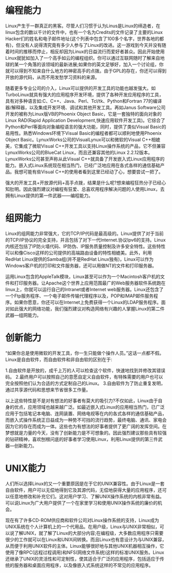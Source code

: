 # 编程能力
Linux产生于一群真正的黑客。尽管人们习惯于认为Linus是Linux的缔造者，在linux包含的数以千计的文件中，也有一个名为Credits的文件记录了主要的Linux Hacker们的姓名和电子邮件地址(这个列表中包含了100多个名字，世界各地的都有)，但没有人说得清究竟有多少人参与了Linux的改进。这一游戏到今天并没有随着时间的推移而停止，相反却因为Linux的日益流行而爱好者甚众。因此开始使用Linux就犹如加入了一个高手如云的编程组织。你可以通过互联网随时了解来自地球的某一个角落的该领域的最新进展;如果你的英文足够好，加入一个讨论组，你就可以得到不知来自什么地方的神密高手的点拨。由于GPL的存在，你还可以得到开放的源代码，从而不用发愁学习资料的来源。

随着更多专业公司的介入，Linux可以提供的开发工具的功能也越发强大。如TurboLinux就具有强大的应用程序开发环境，提供了各种开发应用程序的工具，具有对多种语言如:C、C++、Java、Perl、Tcl/tk、Python和Fortran 77的编译器/解释器，以及集成开发环境、调试和其他开发工具。再如Janus Software公司开发的被称为Linux版VB的Phoenix Object Basic，它是一套独特的面向对象的Linux RAD(Rapid Application Development,快速应用软件开发工具)。它综合了Python和Perl等面向对象编程语言的强大功能，同时，提供了类似Visual Basic的易用性。熟悉Windows环境下Visual Basic的编程者都可以顺利地使用Phoenix Object Basic。LynuxWorks公司的VisualLynux可以和微软的Visual C++相媲美，它集成了微软Visual C++开发工具以支持Linux操作系统的产品，它不但兼容LynuxWorks公司的BlueCat Linux，而且还兼容其他的Linux 2.2.12版本。LynuxWorks公司甚至声称从此Visual C++就具备了开发嵌入式Linux应用程序的能力。嵌入式Linux系统现在相当热门，已经广泛地应用在各式各样的通信基础产品。我想可能有些Visual C++的使用者看到这里已经动了心，想要尝试一把了。

强大的开发工具+开放源代码+高手点拨，结果是什么呢?想来编程狂热分子已经心知肚明。因此强烈建议对编程有狂爱、总喜欢用程序解决问题的人使用Linux，去拥有Linux提供的第一件武器——编程能力。

# 组网能力
Linux的组网能力非常强大，它的TCP/IP代码是最高级的。Linux提供了对于当前的TCP/IP协议的完全支持，并且包括了对下一代Internet.协议Ipv6的支持。Linux内核还包括了IP防火墙代码、IP防伪、IP服务质量控制及许多安全特性。这些特性可以和像Cisco这样的公司提供的高端路由设备的特性相媲美。此外，利用RedHat Linux提供的Samba组(并不是RedHat Linux独有)，Linux可以作为Windows客户机的打印和文件服务器，还可以用做NT的文件和打印服务器。

运用Linux包含的AppleTalk模块，Linux甚至可以作为一个Macintosh客户机的文件和打印服务器。让Apache这个世界上应用范围最广的Web服务器软件系统跑在linux上，你就可以运行自己的Intranet或者Internet web服务器。Linux还包含了一个Ftp服务程序、一个电子邮件传输代理程序以及，POP和IMAP邮件服务程序。如果你愿意，你还可以在Internet上免费获得一个Linux的LDAP服务程序。面对如此强大的网络功能，我们强烈建议对构造网络有兴趣的人掌握Linux的第二件武器—组网能力。

# 创新能力

“如果你总是使用微软的开发工具，你一生只能做个操作人员。”这话一点都不假。Linux是自由软件，而自由软件和非自由软的区别在于:

1.自由软件是开放的，成千上万的人可以检查这个软件，快速地找到并修改其错误码。
2.最终用户可以按照自己的意愿自定义自由软件，有特殊需要的用户也可以完全按照他们认为合适的方式定制自己的Linux。
3.自由软件为了防止重复发明，通过共享源代码和思想来节省很多工作量。

以上这些特性是不是对有想法的好事者有莫大的吸引力?不仅如此，Linux由于自身的优点，应用领域也越来越广泛。如最近嵌入式Linux的应用相当热门，已广泛应用于包括笔记本电脑、连网装置、网络电视等在内的各式各样的通信基础产品，而嵌入式操作系统正日益成为一种势不可挡的流行趋势，最终电脑、通讯、家电会因为它的存在而成为一体。这些也为有想法的好事者提供了更广阔的发挥空间。在梦想就是力量的今天，没有了创新能力是不可想象的。因此强烈建议那些具有较强的钻研精神，喜欢刨根问底的好事者学习使用Linux，利用Linux提供的第三件武器—创新能力。

# UNIX能力

人们所以选择Linux的又一个重要原因是在于它的UNIX兼容性。由于Linux是一套自由软件，用户可以无偿地得到它及其源代码，无偿地获得大量的应用程序，还可以任意地修改和补充它们。这对用户学习、了解UNIX操作系统的内核非常有益。可以说Linux为广大用户提供了一个在家里学习和使用UNIX操作系统的廉价的机会。

现在有了许多CD-ROM供应商和软件公司对Linux操作系统的支持，Linux成为UNIX系统在个人计算机上的一个代用品。在用户级，Linux与UNIX非常相似，可以说了解UNIX，就了解了Linux的大部分内容;在编程级，大多数应用程序只需要很少的工作就可以在Linux和UNIX间转换。而且Linux也有意设计为与UNIX兼容，从而便于利用UNIX软件的主体。Linux能够很好地与其他UNIX机器相互操作，它使用了像RPC(远程过程调用)和NFS(网络文件系统)这样的标准UNIX服务。Linux还继承了UNIX的灵活性和可定制性，使其适合于广泛的应用程序，包括适应于传统的服务器和桌面应用程序，以及像嵌入式系统这样的不常见的应用程序。